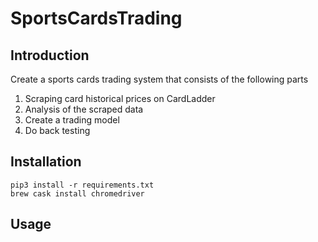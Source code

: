 # SportsCardsTrading

## Introduction
Create a sports cards trading system that consists of the following parts
1) Scraping card historical prices on CardLadder
2) Analysis of the scraped data
3) Create a trading model
4) Do back testing


## Installation 
```
pip3 install -r requirements.txt
brew cask install chromedriver
```

## Usage
